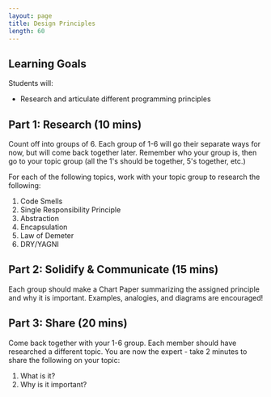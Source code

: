 ```yaml
---
layout: page
title: Design Principles
length: 60
---
```


## Learning Goals

Students will:
* Research and articulate different programming principles

## Part 1: Research (10 mins)

Count off into groups of 6.
Each group of 1-6 will go their separate ways for now, but will come back together later. Remember who your group is, then go to your topic group (all the 1's should be together, 5's together, etc.)

For each of the following topics, work with your topic group to research the following:

1. Code Smells
2. Single Responsibility Principle
3. Abstraction
4. Encapsulation
5. Law of Demeter
6. DRY/YAGNI

## Part 2: Solidify & Communicate (15 mins)

Each group should make a Chart Paper summarizing the assigned principle and why it is important.
Examples, analogies, and diagrams are encouraged!

## Part 3: Share (20 mins)

Come back together with your 1-6 group. Each member should have researched a different topic. You are now the expert - take 2 minutes to share the following on your topic:

1. What is it?
2. Why is it important?

